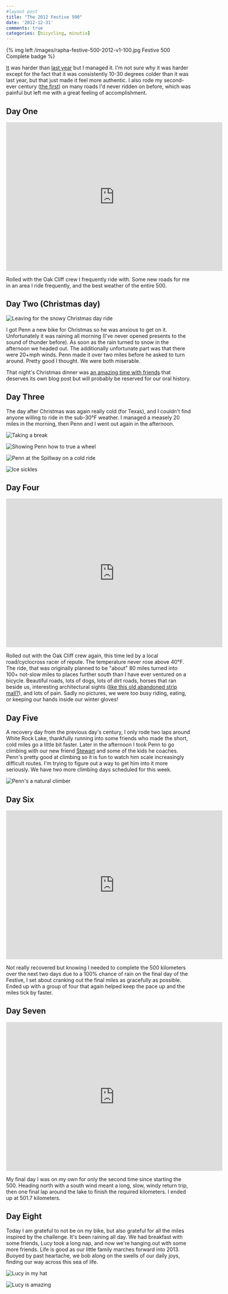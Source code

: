 ```yaml
---
#layout post
title: "The 2012 Festive 500"
date: '2012-12-31'
comments: true
categories: [bicycling, minutia]
---
```


{% img left /images/rapha-festive-500-2012-v1-100.jpg Festive 500 Complete badge %}

[It](http://www.rapha.cc/the-festive-500--2012) was harder than [last year](http://blog.danielsjourney.com/2012/01/01/rapha/) but I managed it. I'm not sure why it was harder except for the fact that it was consistently 10-30 degrees colder than it was last year, but that just made it feel more authentic. I also rode my second-ever century ([the first](http://2010.danielsjourney.com/2011/10/23/century.html)) on many roads I'd never ridden on before, which was painful but left me with a great feeling of accomplishment.

## Day One

<iframe height='405' width='590' frameborder='0' allowtransparency='true' scrolling='no' src='http://app.strava.com/runs/33816261/embed/3b6afdd57200c5a61c00b13ce152c45afee2af2e'></iframe>

Rolled with the Oak Cliff crew I frequently ride with. Some new roads for me in an area I ride frequently, and the best weather of the entire 500.

## Day Two (Christmas day)

![Leaving for the snowy Christmas day ride](http://farm9.staticflickr.com/8351/8307306663_8ed8b63e10.jpg)

I got Penn a new bike for Christmas so he was anxious to get on it. Unfortunately it was raining all morning (I've never opened presents to the sound of thunder before). As soon as the rain turned to snow in the afternoon we headed out. The additionally unfortunate part was that there were 20+mph winds. Penn made it over two miles before he asked to turn around. Pretty good I thought. We were both miserable.

That night's Christmas dinner was [an amazing time with friends](http://www.flickr.com/photos/carissabyers/8308288565/in/photostream) that deserves its own blog post but will probably be reserved for our oral history.

## Day Three

The day after Christmas was again really cold (for Texas), and I couldn't find anyone willing to ride in the sub-30°F weather. I managed a measely 20 miles in the morning, then Penn and I went out again in the afternoon.

![Taking a break](http://farm9.staticflickr.com/8360/8331679728_61c164fb6c_z.jpg)

![Showing Penn how to true a wheel](http://farm9.staticflickr.com/8357/8311356325_4473e2d1b8.jpg)

![Penn at the Spillway on a cold ride](http://farm9.staticflickr.com/8073/8312492646_309ef1b2cd.jpg)

![Ice sickles](http://farm9.staticflickr.com/8493/8331287210_99d6a0b050.jpg)

## Day Four

<iframe height='405' width='590' frameborder='0' allowtransparency='true' scrolling='no' src='http://app.strava.com/runs/34296639/embed/ee4ae2aace71ad7fabe0c5a9e1ccc82d756c0434'></iframe>

Rolled out with the Oak Cliff crew again, this time led by a local road/cyclocross racer of repute. The temperature never rose above 40°F. The ride, that was originally planned to be "about" 80 miles turned into 100+ not-slow miles to places further south than I have ever ventured on a bicycle. Beautiful roads, lots of dogs, lots of dirt roads, horses that ran beside us, interesting architectural sights ([like this old abandoned strip mall?](http://t.co/6Z1bJRES)), and lots of pain. Sadly no pictures, we were too busy riding, eating, or keeping our hands inside our winter gloves!

## Day Five

A recovery day from the previous day's century, I only rode two laps around White Rock Lake, thankfully running into some friends who made the short, cold miles go a little bit faster. Later in the afternoon I took Penn to go climbing with our new friend [Stewart](http://coachstewartball.com/) and some of the kids he coaches. Penn's pretty good at climbing so it is fun to watch him scale increasingly difficult routes. I'm trying to figure out a way to get him into it more seriously. We have two more climbing days scheduled for this week.

![Penn's a natural climber](http://farm9.staticflickr.com/8503/8330637081_45883e2ae8_z.jpg)

## Day Six

<iframe height='405' width='590' frameborder='0' allowtransparency='true' scrolling='no' src='http://app.strava.com/runs/34618857/embed/5b003fe8e209918b11b86c18b34236731c579863'></iframe>

Not really recovered but knowing I needed to complete the 500 kilometers over the next two days due to a 100% chance of rain on the final day of the Festive, I set about cranking out the final miles as gracefully as possible. Ended up with a group of four that again helped keep the pace up and the miles tick by faster.

## Day Seven

<iframe height='405' width='590' frameborder='0' allowtransparency='true' scrolling='no' src='http://app.strava.com/runs/34838041/embed/546673b452cdc524a0cd7fdb1c914d8b1dcfd8f4'></iframe>

My final day I was on my own for only the second time since starting the 500. Heading north with a south wind meant a long, slow, windy return trip, then one final lap around the lake to finish the required kilometers. I ended up at 501.7 kilometers.

## Day Eight

Today I am grateful to not be on my bike, but also grateful for all the miles inspired by the challenge. It's been raining all day. We had breakfast with some friends, Lucy took a long nap, and now we're hanging out with some more friends. Life is good as our little family marches forward into 2013. Buoyed by past heartache, we bob along on the swells of our daily joys, finding our way across this sea of life.

![Lucy in my hat](http://farm9.staticflickr.com/8502/8268595956_9115748c10.jpg)

![Lucy is amazing](http://farm9.staticflickr.com/8364/8327226031_9a0664a67b.jpg)